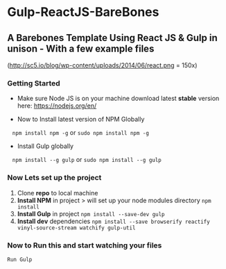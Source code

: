 # Gulp-ReactJS-BareBones
## A Barebones Template Using React JS &amp; Gulp in unison - With a few example files 

(http://sc5.io/blog/wp-content/uploads/2014/06/react.png = 150x)

### Getting Started 

* Make sure Node JS is on your machine download latest **stable** version here:
https://nodejs.org/en/

* Now to Install latest version of NPM Globally

&nbsp;&nbsp; ` npm install npm -g ` or ` sudo npm install npm -g `

* Install Gulp globally

&nbsp;&nbsp; ` npm install --g gulp ` or ` sudo npm install --g gulp `


### Now Lets set up the project 

1. Clone **repo** to local machine
2. **Install NPM** in project > will set up your node modules directory `npm install`
3. **Install Gulp** in project ` npm install --save-dev gulp ` 
4. **Install dev** dependencies ` npm install --save browserify reactify vinyl-source-stream watchify gulp-util `

### Now to **Run** this and start watching your files
` Run Gulp `


